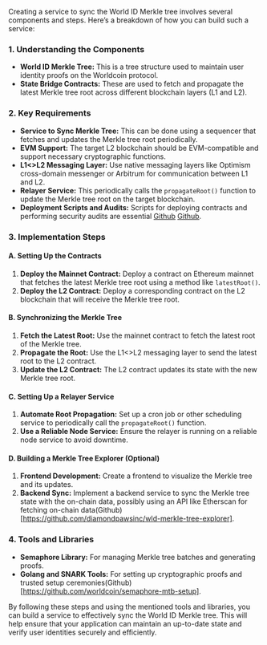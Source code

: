 Creating a service to sync the World ID Merkle tree involves several components and steps. Here’s a breakdown of how you can build such a service:

### 1. Understanding the Components
- **World ID Merkle Tree:** This is a tree structure used to maintain user identity proofs on the Worldcoin protocol.
- **State Bridge Contracts:** These are used to fetch and propagate the latest Merkle tree root across different blockchain layers (L1 and L2).

### 2. Key Requirements
- **Service to Sync Merkle Tree:** This can be done using a sequencer that fetches and updates the Merkle tree root periodically.
- **EVM Support:** The target L2 blockchain should be EVM-compatible and support necessary cryptographic functions.
- **L1<>L2 Messaging Layer:** Use native messaging layers like Optimism cross-domain messenger or Arbitrum for communication between L1 and L2.
- **Relayer Service:** This periodically calls the `propagateRoot()` function to update the Merkle tree root on the target blockchain.
- **Deployment Scripts and Audits:** Scripts for deploying contracts and performing security audits are essential  [Github](https://github.com/dragan2234/worldcoin-scroll-bridge) [Github](https://github.com/worldcoin/semaphore-mtb-setup).

### 3. Implementation Steps

#### A. Setting Up the Contracts
1. **Deploy the Mainnet Contract:** Deploy a contract on Ethereum mainnet that fetches the latest Merkle tree root using a method like `latestRoot()`.
2. **Deploy the L2 Contract:** Deploy a corresponding contract on the L2 blockchain that will receive the Merkle tree root.

#### B. Synchronizing the Merkle Tree
1. **Fetch the Latest Root:** Use the mainnet contract to fetch the latest root of the Merkle tree.
2. **Propagate the Root:** Use the L1<>L2 messaging layer to send the latest root to the L2 contract.
3. **Update the L2 Contract:** The L2 contract updates its state with the new Merkle tree root.

#### C. Setting Up a Relayer Service
1. **Automate Root Propagation:** Set up a cron job or other scheduling service to periodically call the `propagateRoot()` function.
2. **Use a Reliable Node Service:** Ensure the relayer is running on a reliable node service to avoid downtime.

#### D. Building a Merkle Tree Explorer (Optional)
1. **Frontend Development:** Create a frontend to visualize the Merkle tree and its updates.
2. **Backend Sync:** Implement a backend service to sync the Merkle tree state with the on-chain data, possibly using an API like Etherscan for fetching on-chain data(Github)[https://github.com/diamondpawsinc/wld-merkle-tree-explorer].

### 4. Tools and Libraries
- **Semaphore Library:** For managing Merkle tree batches and generating proofs.
- **Golang and SNARK Tools:** For setting up cryptographic proofs and trusted setup ceremonies(Github)[https://github.com/worldcoin/semaphore-mtb-setup].

By following these steps and using the mentioned tools and libraries, you can build a service to effectively sync the World ID Merkle tree. This will help ensure that your application can maintain an up-to-date state and verify user identities securely and efficiently.